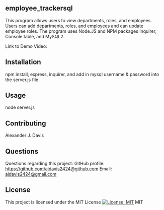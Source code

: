 ## employee_trackersql

This program allows users to view departments, roles, and employees. Users can add departments, roles, and employees and can update employee roles. The program uses Node.JS and NPM packages Inquirer, Console.table, and MySQL2.

Link to Demo Video:


## Installation 
npm install, express, inquirer, and add in mysql username & password into the server.js file

## Usage
node server.js

## Contributing
Alexander J. Davis
## Questions
Questions regarding this project:
GitHub profile: https://github.com/ajdavis2424@github.com
Email: ajdavis2424@gmail.com

## License
This project is licensed under the MIT License
[![License: MIT](https://img.shields.io/badge/License-MIT-yellow.svg)](https://opensource.org/licenses/MIT)
MIT

